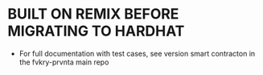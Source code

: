 # BUILT ON REMIX BEFORE MIGRATING TO HARDHAT
- For full documentation with test cases, see version  smart contracton in the fvkry-prvnta main repo